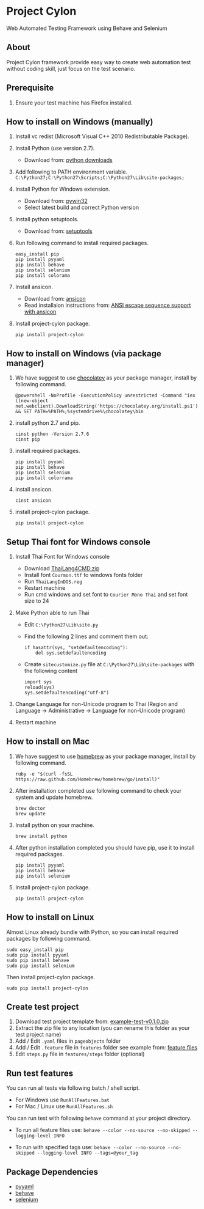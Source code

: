 Project Cylon
=============
Web Automated Testing Framework using Behave and Selenium

About
-----
Project Cylon framework provide easy way to create web automation test without coding skill, just focus on the test scenario.

Prerequisite
------------
1. Ensure your test machine has Firefox installed.

How to install on Windows (manually)
------------------------------------
1. Install vc redist (Microsoft Visual C++ 2010 Redistributable Package).
2. Install Python (use version 2.7). 
    * Download from: [python downloads](https://www.python.org/downloads/)
3. Add following to PATH environment variable.
    ```C:\Python27;C:\Python27\Scripts;C:\Python27\Lib\site-packages;```
4. Install Python for Windows extension.
    * Download from: [pywin32](http://sourceforge.net/projects/pywin32/files/pywin32/)
    * Select latest build and correct Python version
5. Install python setuptools. 
    * Download from: [setuptools](https://pypi.python.org/pypi/setuptools/0.9.6#installation-instructions)
6. Run following command to install required packages.

    ```
    easy_install pip
    pip install pyyaml
    pip install behave
    pip install selenium
    pip install colorama
    ```
7. Install ansicon.
    * Download from: [ansicon](https://github.com/adoxa/ansicon/downloads)
	* Read installaion instructions from: [ANSI escape sequence support with ansicon](http://www.kevwebdev.com/blog/in-search-of-a-better-windows-console-using-ansicon-console2-and-git-bash.html#ansicon)

8. Install project-cylon package.

    ```
    pip install project-cylon
    ```

How to install on Windows (via package manager)
-----------------------------------------------
1. We have suggest to use [chocolatey](https://chocolatey.org/) as your package manager, install by following command.

    ```
    @powershell -NoProfile -ExecutionPolicy unrestricted -Command "iex ((new-object net.webclient).DownloadString('https://chocolatey.org/install.ps1'))" && SET PATH=%PATH%;%systemdrive%\chocolatey\bin
    ```
2. install python 2.7 and pip.

    ```
    cinst python -Version 2.7.6
    cinst pip
    ```
3. install required packages.

    ```
    pip install pyyaml
    pip install behave
    pip install selenium
    pip install colorrama
    ```
4. install ansicon.

    ```
    cinst ansicon
    ```
5. install project-cylon package.

    ```
    pip install project-cylon
    ```

Setup Thai font for Windows console
-----------------------------------
1. Install Thai Font for Windows console
    * Download [ThaiLang4CMD.zip](https://bitbucket.org/gigapixel/projectcylon/downloads/ThaiLang4CMD.zip)
    * Install font ```Courmon.ttf``` to windows fonts folder
    * Run ```ThaiLangInDOS.reg```
    * Restart machine
    * Run cmd windows and set font to ```Courier Mono Thai``` and set font size to 24

2. Make Python able to run Thai
    * Edit ```C:\Python27\Lib\site.py```
    * Find the following 2 lines and comment them out:
        ```
        if hasattr(sys, "setdefaultencoding"):
            del sys.setdefaultencoding
        ```

	* Create ```sitecustomize.py``` file at ```C:\Python27\Lib\site-packages``` with the following content
        ```
        import sys
	    reload(sys)
	    sys.setdefaultencoding("utf-8")
        ```

3. Change Language for non-Unicode program to Thai (Region and Language -> Administrative -> Language for non-Unicode program)
4. Restart machine

How to install on Mac
---------------------
1. We have suggest to use [homebrew](http://brew.sh/) as your package manager, install by following command.

    ```
    ruby -e "$(curl -fsSL https://raw.github.com/Homebrew/homebrew/go/install)"
    ```
2. After installation completed use following command to check your system and update homebrew.

    ```
    brew doctor
    brew update
    ```
3. Install python on your machine.

    ```
    brew install python
    ```
4. After python installation completed you should have pip, use it to install required packages.

    ```
    pip install pyyaml
    pip install behave
    pip install selenium
    ```
5. Install project-cylon package.

    ```
    pip install project-cylon
    ```

How to install on Linux
-----------------------
Almost Linux already bundle with Python, so you can install required packages by following command.
```
sudo easy_install pip
sudo pip install pyyaml
sudo pip install behave
sudo pip install selenium
```

Then install project-cylon package.
```
sudo pip install project-cylon
```

Create test project
-------------------
1. Download test project template from: [example-test-v0.1.0.zip](https://bitbucket.org/gigapixel/projectcylon/downloads/example-test-v0.1.0.zip)
2. Extract the zip file to any location (you can rename this folder as your test project name)
3. Add / Edit ```.yaml``` files in ```pageobjects``` folder
4. Add / Edit ```.feature``` file in ```features``` folder see example from: [feature files](http://pythonhosted.org/behave/tutorial.html#feature-files)
5. Edit ```steps.py``` file in ```features/steps``` folder (optional)

Run test features
-----------------
You can run all tests via following batch / shell script.

* For Windows use ```RunAllFeatures.bat```
* For Mac / Linux use ```RunAllFeatures.sh```

You can run test with following ```behave``` command at your project directory.

* To run all feature files use:
    ```behave --color --no-source --no-skipped --logging-level INFO```

* To run with specified tags use:
    ```behave --color --no-source --no-skipped --logging-level INFO --tags=@your_tag```

Package Dependencies
--------------------
* [pyyaml](https://pypi.python.org/pypi/PyYAML)
* [behave](https://pypi.python.org/pypi/behave)
* [selenium](https://pypi.python.org/pypi/selenium)

